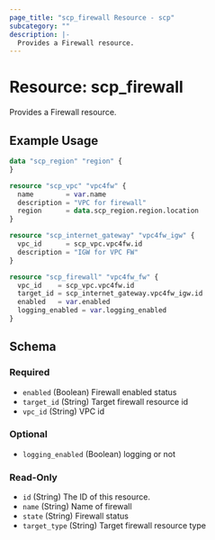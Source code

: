 ```yaml
---
page_title: "scp_firewall Resource - scp"
subcategory: ""
description: |-
  Provides a Firewall resource.
---
```


# Resource: scp_firewall

Provides a Firewall resource.


## Example Usage

```terraform
data "scp_region" "region" {
}

resource "scp_vpc" "vpc4fw" {
  name        = var.name
  description = "VPC for firewall"
  region      = data.scp_region.region.location
}

resource "scp_internet_gateway" "vpc4fw_igw" {
  vpc_id      = scp_vpc.vpc4fw.id
  description = "IGW for VPC FW"
}

resource "scp_firewall" "vpc4fw_fw" {
  vpc_id    = scp_vpc.vpc4fw.id
  target_id = scp_internet_gateway.vpc4fw_igw.id
  enabled   = var.enabled
  logging_enabled = var.logging_enabled
}
```

<!-- schema generated by tfplugindocs -->
## Schema

### Required

- `enabled` (Boolean) Firewall enabled status
- `target_id` (String) Target firewall resource id
- `vpc_id` (String) VPC id

### Optional

- `logging_enabled` (Boolean) logging or not

### Read-Only

- `id` (String) The ID of this resource.
- `name` (String) Name of firewall
- `state` (String) Firewall status
- `target_type` (String) Target firewall resource type
